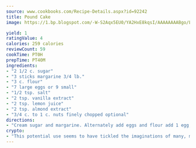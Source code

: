 ```yaml
---
source: www.cookbooks.com/Recipe-Details.aspx?id=92242
title: Pound Cake
image: https://1.bp.blogspot.com/-W-S2Aqx5EU0/YA2HxE8kqsI/AAAAAAAABgo/LNxJ2X_rvYgPNsplYMgQNjuwxaZ0e3pQQCLcBGAsYHQ/s320/17.png

yield: 1
ratingValue: 4
calories: 259 calories
reviewCount: 59
cookTime: PT0H
prepTime: PT40M
ingredients:
- "2 1/2 c. sugar"
- "3 sticks margarine 3/4 lb."
- "3 c. flour"
- "7 large eggs or 9 small"
- "1/2 tsp. salt"
- "2 tsp. vanilla extract"
- "2 tsp. lemon juice"
- "2 tsp. almond extract"
- "3/4 c. to 1 c. nuts finely chopped optional"
directions:
- "Cream sugar and margarine. Alternately add eggs and flour add 1 egg, mix well, then add approx. 1/3 c. flour, mix well and continue until all eggs and flour are mixed. Add flavorings and nuts. Bake in a 12 c. tube pan that has been greased and floured. Cut a ring of waxed paper to fit in the bottom of pan. Bake 25 minutes at 275 degrees, then 60 minutes at 300 degrees. Remove from pan immediately and wrap in foil."
crypto:
- "This potential use seems to have tickled the imaginations of many, many bitcoin fanciers."
---
```

